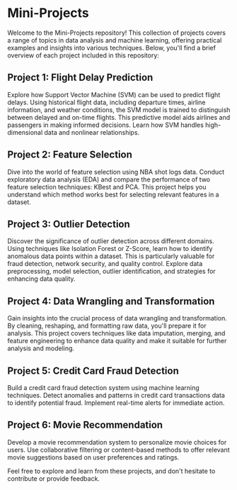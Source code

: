 # Mini-Projects

Welcome to the Mini-Projects repository! This collection of projects covers a range of topics in data analysis and machine learning, offering practical examples and insights into various techniques. Below, you'll find a brief overview of each project included in this repository:

## Project 1: Flight Delay Prediction

Explore how Support Vector Machine (SVM) can be used to predict flight delays. Using historical flight data, including departure times, airline information, and weather conditions, the SVM model is trained to distinguish between delayed and on-time flights. This predictive model aids airlines and passengers in making informed decisions. Learn how SVM handles high-dimensional data and nonlinear relationships.

## Project 2: Feature Selection

Dive into the world of feature selection using NBA shot logs data. Conduct exploratory data analysis (EDA) and compare the performance of two feature selection techniques: KBest and PCA. This project helps you understand which method works best for selecting relevant features in a dataset.

## Project 3: Outlier Detection

Discover the significance of outlier detection across different domains. Using techniques like Isolation Forest or Z-Score, learn how to identify anomalous data points within a dataset. This is particularly valuable for fraud detection, network security, and quality control. Explore data preprocessing, model selection, outlier identification, and strategies for enhancing data quality.

## Project 4: Data Wrangling and Transformation

Gain insights into the crucial process of data wrangling and transformation. By cleaning, reshaping, and formatting raw data, you'll prepare it for analysis. This project covers techniques like data imputation, merging, and feature engineering to enhance data quality and make it suitable for further analysis and modeling.

## Project 5: Credit Card Fraud Detection 

Build a credit card fraud detection system using machine learning techniques. Detect anomalies and patterns in credit card transactions data to identify potential fraud. Implement real-time alerts for immediate action.

## Project 6: Movie Recommendation 

Develop a movie recommendation system to personalize movie choices for users. Use collaborative filtering or content-based methods to offer relevant movie suggestions based on user preferences and ratings.

Feel free to explore and learn from these projects, and don't hesitate to contribute or provide feedback.


